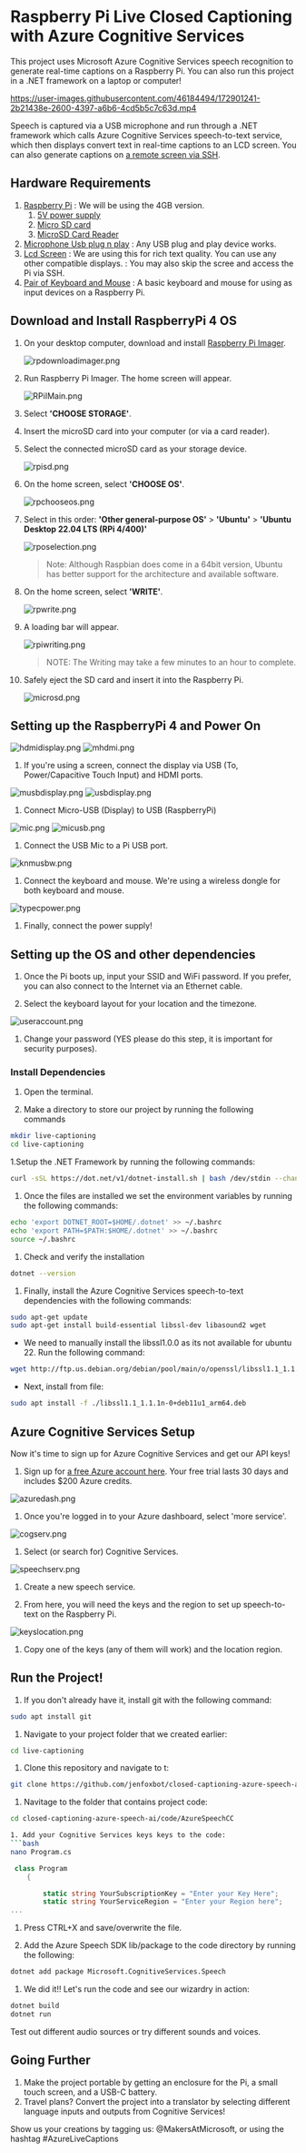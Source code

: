 # Raspberry Pi Live Closed Captioning with Azure Cognitive Services

This project uses Microsoft Azure Cognitive Services speech recognition to generate real-time captions on a Raspberry Pi. You can also run this project in a .NET framework on a laptop or computer!

https://user-images.githubusercontent.com/46184494/172901241-2b21438e-2600-4397-a6b6-4cd5b5c7c63d.mp4

Speech is captured via a USB microphone and run through a .NET framework which calls Azure Cognitive Services speech-to-text service, which then displays convert text in real-time captions to an LCD screen. You can also generate captions on [a remote screen via SSH](https://github.com/microsoft/rpi-resources). 


## Hardware Requirements
1. [Raspberry Pi](https://thepihut.com/collections/featured-products/products/raspberry-pi-4-model-b) 
   : We will be using the 4GB version.
   1. [5V power supply](https://thepihut.com/products/raspberry-pi-psu-uk)
   2. [Micro SD card](https://thepihut.com/products/sandisk-microsd-card-class-10-a1)
   3. [MicroSD Card Reader](https://thepihut.com/products/mini-usb-2-0-microsd-card-reader)
2. [Microphone Usb plug n play](https://thepihut.com/products/mini-usb-microphone)
   : Any USB plug and play device works.
3. [Lcd Screen](https://thepihut.com/products/7-capacitive-touchscreen-lcd-low-power-800x480)
   : We are using this for rich text quality. You can use any other compatible displays.
   : You may also skip the scree and access the Pi via SSH.
4. [Pair of Keyboard and Mouse](https://www.amazon.eg/-/en/HP-CS700-Wireless-Keyboard-Mouse/dp/B07M82KFVB)
   : A basic keyboard and mouse for using as input devices on a Raspberry Pi.
   
## Download and Install RaspberryPi 4 OS


1. On your desktop computer, download and install [Raspberry Pi Imager](https://www.raspberrypi.com/software/).
   
    ![rpdownloadimager.png](assets/rpdownloadimager.PNG)

1. Run Raspberry Pi Imager. The home screen will appear.

    ![RPiIMain.png](assets/RPiIMain.png)

2. Select **'CHOOSE STORAGE'**.

3. Insert the microSD card into your computer (or via a card reader).
  
4. Select the connected microSD card as your storage device.

    ![rpisd.png](assets/rpisd.png)
    
5. On the home screen, select **'CHOOSE OS'**.
   
    ![rpchooseos.png](assets/rpchooseos.png)

6. Select in this order: **'Other general-purpose OS'** > **'Ubuntu'** > **'Ubuntu Desktop 22.04 LTS (RPi 4/400)'**

    ![rposelection.png](assets/rposselection.PNG)

    > Note: Although Raspbian does come in a 64bit version, Ubuntu has better support for the architecture and available software.

1. On the home screen, select **'WRITE'**.

    ![rpwrite.png](assets/rpwrite.PNG)

1. A loading bar will appear.  

    ![rpiwriting.png](assets/rpiwriting.png)

    > NOTE: The Writing may take a few minutes to an hour to complete.

1. Safely eject the SD card and insert it into the Raspberry Pi. 
 
    ![microsd.png](assets/microsd.png)



## Setting up the RaspberryPi 4 and Power On
![hdmidisplay.png](assets/hdmidisplay.png)
![mhdmi.png](assets/mhdmi.png)

1. If you're using a screen, connect the display via USB (To, Power/Capacitive Touch Input) and HDMI ports.

![musbdisplay.png](assets/musbdisplay.png)
![usbdisplay.png](assets/usbdisplay.png)

1. Connect Micro-USB (Display) to USB (RaspberryPi)

![mic.png](assets/mic.png)
![micusb.png](assets/micusb.png)

1. Connect the  USB Mic to a Pi USB port.

![knmusbw.png](assets/knmusbw.png)

1. Connect the keyboard and mouse. We're using a wireless dongle for both keyboard and mouse.

![typecpower.png](assets/typecpower.png)

1. Finally, connect the power supply! 

## Setting up the OS and other dependencies

1. Once the Pi boots up, input your SSID and WiFi password. If you prefer, you can also connect to the Internet via an Ethernet cable.

1. Select the keyboard layout for your location and the timezone.

![useraccount.png](assets/useraccount.png)

1. Change your password (YES please do this step, it is important for security purposes).
            
### Install Dependencies
1. Open the terminal.

1. Make a directory to store our project by running the following commands
```bash
mkdir live-captioning
cd live-captioning
```
1.Setup the .NET Framework by running the following commands:
```bash
curl -sSL https://dot.net/v1/dotnet-install.sh | bash /dev/stdin --channel Current
```
1. Once the files are installed we set the environment variables by running the following commands:
```bash
echo 'export DOTNET_ROOT=$HOME/.dotnet' >> ~/.bashrc
echo 'export PATH=$PATH:$HOME/.dotnet' >> ~/.bashrc
source ~/.bashrc
```
1. Check and verify the installation
```bash
dotnet --version
```
1. Finally, install the Azure Cognitive Services speech-to-text dependencies with the following commands: 

```bash
sudo apt-get update
sudo apt-get install build-essential libssl-dev libasound2 wget 
```

   * We need to manually install the libssl1.0.0 as its not available for ubuntu 22. Run the following command:
```bash
wget http://ftp.us.debian.org/debian/pool/main/o/openssl/libssl1.1_1.1.1n-0+deb11u1_arm64.deb
```
* Next, install from file:
```bash
sudo apt install -f ./libssl1.1_1.1.1n-0+deb11u1_arm64.deb
```
## Azure Cognitive Services Setup 
Now it's time to sign up for Azure Cognitive Services and get our API keys!

1. Sign up for [a free Azure account here](https://aka.ms/azure/live-captions). Your free trial lasts 30 days and includes $200 Azure credits.

![azuredash.png](assets/azuredash.png)
1. Once you're logged in to your Azure dashboard, select 'more service'.

![cogserv.png](assets/cogserv.png)
1. Select (or search for) Cognitive Services.

![speechserv.png](assets/speechserv.png)

1. Create a new speech service.

1. From here, you will need the keys and the region to set up speech-to-text on the Raspberry Pi.
 
![keyslocation.png](assets/keyslocation.png)
1. Copy one of the keys (any of them will work) and the location region.

## Run the Project!

1. If you don't already have it, install git with the following command:

```bash
sudo apt install git
```

1. Navigate to your project folder that we created earlier:
```bash
cd live-captioning
```
1. Clone this repository and navigate to t: 
```bash
git clone https://github.com/jenfoxbot/closed-captioning-azure-speech-ai
```
1. Navitage to the folder that contains project code: 
```bash
cd closed-captioning-azure-speech-ai/code/AzureSpeechCC

1. Add your Cognitive Services keys keys to the code:
```bash
nano Program.cs
```
```C#
 class Program
    {

        static string YourSubscriptionKey = "Enter your Key Here";
        static string YourServiceRegion = "Enter your Region here";
...
```
1. Press CTRL+X and save/overwrite the file.

1. Add the Azure Speech SDK lib/package to the code directory by running the following:
```bash
dotnet add package Microsoft.CognitiveServices.Speech
```
1. We did it!! Let's run the code and see our wizardry in action:
```bash
dotnet build
dotnet run
```

Test out different audio sources or try different sounds and voices.

## Going Further
1. Make the project portable by getting an enclosure for the Pi, a small touch screen, and a USB-C battery.
2. Travel plans? Convert the project into a translator by selecting different language inputs and outputs from Cognitive Services!

Show us your creations by tagging us: @MakersAtMicrosoft, or using the hashtag #AzureLiveCaptions



